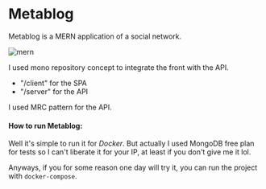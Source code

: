 # Metablog

Metablog is a MERN application of a social network.

![mern](https://encrypted-tbn0.gstatic.com/images?q=tbn:ANd9GcQNxro4be5d14G26GQeenzm548i5RrIY8pMqw&s)

I used mono repository concept to integrate the front with the API.

- "/client" for the SPA
- "/server" for the API

I used MRC pattern for the API.

#### **How to run Metablog:**
Well it's simple to run it for _Docker_.
But actually I used MongoDB free plan for tests so I can't liberate it for your IP, at least if you don't give me it lol.

Anyways, if you for some reason one day will try it, you can run the project with `docker-compose`.
